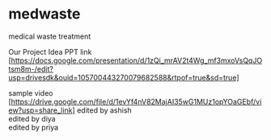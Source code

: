 # medwaste

medical waste treatment</br>

Our Project Idea PPT link </br>
[https://docs.google.com/presentation/d/1zQi_mrAV2t4Wg_mf3mxoVsQqJOtsm8m-/edit?usp=drivesdk&ouid=105700443270079682588&rtpof=true&sd=true]</br>

sample video </br>
[https://drive.google.com/file/d/1evYf4nV82MajAI35wG1MUz1opYOaGEbf/view?usp=share_link]
edited by ashish</br>
edited by diya</br>
edited by priya</br>
